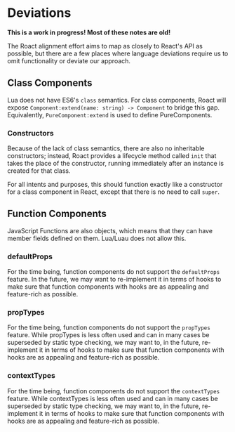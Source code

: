 # Deviations
**This is a work in progress! Most of these notes are old!**

The Roact alignment effort aims to map as closely to React's API as possible, but there are a few places where language deviations require us to omit functionality or deviate our approach.

## Class Components
Lua does not have ES6's `class` semantics. For class components, Roact will expose `Component:extend(name: string) -> Component` to bridge this gap. Equivalently, `PureComponent:extend` is used to define PureComponents.

### Constructors
Because of the lack of class semantics, there are also no inheritable constructors; instead, Roact provides a lifecycle method called `init` that takes the place of the constructor, running immediately after an instance is created for that class.

For all intents and purposes, this should function exactly like a constructor for a class component in React, except that there is no need to call `super`.

## Function Components
JavaScript Functions are also objects, which means that they can have member fields defined on them. Lua/Luau does not allow this.

### defaultProps
For the time being, function components do not support the `defaultProps` feature. In the future, we may want to re-implement it in terms of hooks to make sure that function components with hooks are as appealing and feature-rich as possible.

### propTypes
For the time being, function components do not support the `propTypes` feature. While propTypes is less often used and can in many cases be superseded by static type checking, we may want to, in the future, re-implement it in terms of hooks to make sure that function components with hooks are as appealing and feature-rich as possible.

### contextTypes
For the time being, function components do not support the `contextTypes` feature. While contextTypes is less often used and can in many cases be superseded by static type checking, we may want to, in the future, re-implement it in terms of hooks to make sure that function components with hooks are as appealing and feature-rich as possible.
